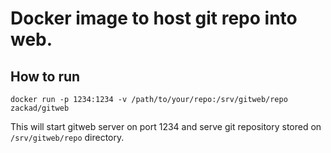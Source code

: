 # Docker image to host git repo into web.

## How to run

```shell
docker run -p 1234:1234 -v /path/to/your/repo:/srv/gitweb/repo zackad/gitweb
```

This will start gitweb server on port 1234 and serve git repository stored on `/srv/gitweb/repo` directory.
